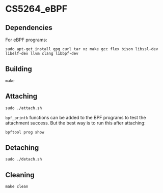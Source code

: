 # CS5264_eBPF
## Dependencies
For eBPF programs:
```
sudo apt-get install gpg curl tar xz make gcc flex bison libssl-dev libelf-dev llvm clang libbpf-dev
```

## Building
```
make
```

## Attaching
```
sudo ./attach.sh
```
`bpf_printk` functions can be added to the BPF programs to test the attachment success. But the best way is to run this after attaching:
```
bpftool prog show
```

## Detaching
```
sudo ./detach.sh
```

## Cleaning
```
make clean
```